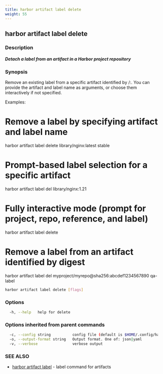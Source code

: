 ```yaml
---
title: harbor artifact label delete
weight: 55
---
```

## harbor artifact label delete

### Description

##### Detach a label from an artifact in a Harbor project repository

### Synopsis

Remove an existing label from a specific artifact identified by <project>/<repository>:<reference>.
You can provide the artifact and label name as arguments, or choose them interactively if not specified.

Examples:
  # Remove a label by specifying artifact and label name
  harbor artifact label delete library/nginx:latest stable

  # Prompt-based label selection for a specific artifact
  harbor artifact label del library/nginx:1.21

  # Fully interactive mode (prompt for project, repo, reference, and label)
  harbor artifact label delete

  # Remove a label from an artifact identified by digest
  harbor artifact label del myproject/myrepo@sha256:abcdef1234567890 qa-label

```sh
harbor artifact label delete [flags]
```

### Options

```sh
  -h, --help   help for delete
```

### Options inherited from parent commands

```sh
  -c, --config string          config file (default is $HOME/.config/harbor-cli/config.yaml)
  -o, --output-format string   Output format. One of: json|yaml
  -v, --verbose                verbose output
```

### SEE ALSO

* [harbor artifact label](harbor-artifact-label.md)	 - label command for artifacts

